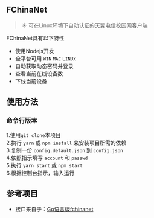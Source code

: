 ## FChinaNet

> :sunny: 可在Linux环境下自动认证的天翼电信校园网客户端  

FChinaNet具有以下特性  

+ 使用Nodejs开发
+ 全平台可用 `WIN` `MAC` `LINUX`
+ 自动获取动态密码并登录
+ 查看当前在线设备数
+ 下线当前设备

## 使用方法

### 命令行版本

1.使用`git clone`本项目  
2.执行 `yarn` 或 `npm install` 来安装项目所需的依赖  
3.复制一份 `config.default.json` 到 `config.json`  
4.依照指示填写 `account` 和 `passwd`  
5.执行 `yarn start` 或 `npm start`  
6.根据控制台指示，输入运行

## 参考项目

+ 接口来自于：[Go语言版fchinanet](https://github.com/01Sr/fchinanetgit)
